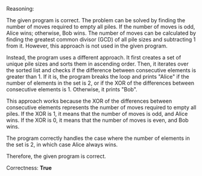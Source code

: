 Reasoning: 

The given program is correct. The problem can be solved by finding the number of moves required to empty all piles. If the number of moves is odd, Alice wins; otherwise, Bob wins. The number of moves can be calculated by finding the greatest common divisor (GCD) of all pile sizes and subtracting 1 from it. However, this approach is not used in the given program.

Instead, the program uses a different approach. It first creates a set of unique pile sizes and sorts them in ascending order. Then, it iterates over the sorted list and checks if the difference between consecutive elements is greater than 1. If it is, the program breaks the loop and prints "Alice" if the number of elements in the set is 2, or if the XOR of the differences between consecutive elements is 1. Otherwise, it prints "Bob".

This approach works because the XOR of the differences between consecutive elements represents the number of moves required to empty all piles. If the XOR is 1, it means that the number of moves is odd, and Alice wins. If the XOR is 0, it means that the number of moves is even, and Bob wins.

The program correctly handles the case where the number of elements in the set is 2, in which case Alice always wins.

Therefore, the given program is correct.

Correctness: **True**